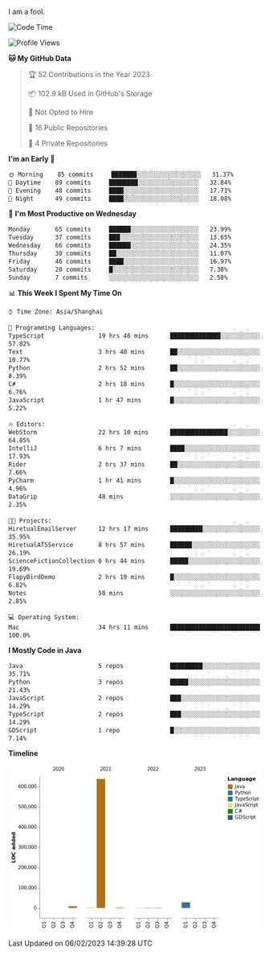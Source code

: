 I am a fool.

<!--START_SECTION:waka-->
![Code Time](http://img.shields.io/badge/Code%20Time-39%20hrs%2015%20mins-blue)

![Profile Views](http://img.shields.io/badge/Profile%20Views-162-blue)

**🐱 My GitHub Data** 

> 🏆 52 Contributions in the Year 2023
 > 
> 📦 102.9 kB Used in GitHub's Storage 
 > 
> 🚫 Not Opted to Hire
 > 
> 📜 16 Public Repositories 
 > 
> 🔑 4 Private Repositories  
 > 
**I'm an Early 🐤** 

```text
🌞 Morning    85 commits     ███████░░░░░░░░░░░░░░░░░░   31.37% 
🌆 Daytime    89 commits     ████████░░░░░░░░░░░░░░░░░   32.84% 
🌃 Evening    48 commits     ████░░░░░░░░░░░░░░░░░░░░░   17.71% 
🌙 Night      49 commits     ████░░░░░░░░░░░░░░░░░░░░░   18.08%

```
📅 **I'm Most Productive on Wednesday** 

```text
Monday       65 commits     ██████░░░░░░░░░░░░░░░░░░░   23.99% 
Tuesday      37 commits     ███░░░░░░░░░░░░░░░░░░░░░░   13.65% 
Wednesday    66 commits     ██████░░░░░░░░░░░░░░░░░░░   24.35% 
Thursday     30 commits     ██░░░░░░░░░░░░░░░░░░░░░░░   11.07% 
Friday       46 commits     ████░░░░░░░░░░░░░░░░░░░░░   16.97% 
Saturday     20 commits     █░░░░░░░░░░░░░░░░░░░░░░░░   7.38% 
Sunday       7 commits      ░░░░░░░░░░░░░░░░░░░░░░░░░   2.58%

```


📊 **This Week I Spent My Time On** 

```text
⌚︎ Time Zone: Asia/Shanghai

💬 Programming Languages: 
TypeScript               19 hrs 46 mins      ██████████████░░░░░░░░░░░   57.82% 
Text                     3 hrs 40 mins       ██░░░░░░░░░░░░░░░░░░░░░░░   10.77% 
Python                   2 hrs 52 mins       ██░░░░░░░░░░░░░░░░░░░░░░░   8.39% 
C#                       2 hrs 18 mins       █░░░░░░░░░░░░░░░░░░░░░░░░   6.76% 
JavaScript               1 hr 47 mins        █░░░░░░░░░░░░░░░░░░░░░░░░   5.22%

🔥 Editors: 
WebStorm                 22 hrs 10 mins      ████████████████░░░░░░░░░   64.85% 
IntelliJ                 6 hrs 7 mins        ████░░░░░░░░░░░░░░░░░░░░░   17.93% 
Rider                    2 hrs 37 mins       ██░░░░░░░░░░░░░░░░░░░░░░░   7.66% 
PyCharm                  1 hr 41 mins        █░░░░░░░░░░░░░░░░░░░░░░░░   4.96% 
DataGrip                 48 mins             ░░░░░░░░░░░░░░░░░░░░░░░░░   2.35%

🐱‍💻 Projects: 
HiretualEmailServer      12 hrs 17 mins      █████████░░░░░░░░░░░░░░░░   35.95% 
HiretualATSService       8 hrs 57 mins       ██████░░░░░░░░░░░░░░░░░░░   26.19% 
ScienceFictionCollection 6 hrs 44 mins       █████░░░░░░░░░░░░░░░░░░░░   19.69% 
FlapyBirdDemo            2 hrs 19 mins       █░░░░░░░░░░░░░░░░░░░░░░░░   6.82% 
Notes                    58 mins             ░░░░░░░░░░░░░░░░░░░░░░░░░   2.85%

💻 Operating System: 
Mac                      34 hrs 11 mins      █████████████████████████   100.0%

```

**I Mostly Code in Java** 

```text
Java                     5 repos             █████████░░░░░░░░░░░░░░░░   35.71% 
Python                   3 repos             █████░░░░░░░░░░░░░░░░░░░░   21.43% 
JavaScript               2 repos             ███░░░░░░░░░░░░░░░░░░░░░░   14.29% 
TypeScript               2 repos             ███░░░░░░░░░░░░░░░░░░░░░░   14.29% 
GDScript                 1 repo              █░░░░░░░░░░░░░░░░░░░░░░░░   7.14%

```


**Timeline**

![Chart not found](https://raw.githubusercontent.com/VeejaLiu/VeejaLiu/master/charts/bar_graph.png) 


 Last Updated on 06/02/2023 14:39:28 UTC
<!--END_SECTION:waka-->
